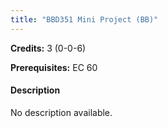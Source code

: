 ```yaml
---
title: "BBD351 Mini Project (BB)"
---
```

**Credits:** 3 (0-0-6)

**Prerequisites:** EC 60

#### Description
No description available.